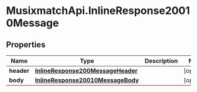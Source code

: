 # MusixmatchApi.InlineResponse20010Message

## Properties
Name | Type | Description | Notes
------------ | ------------- | ------------- | -------------
**header** | [**InlineResponse200MessageHeader**](InlineResponse200MessageHeader.md) |  | [optional] 
**body** | [**InlineResponse20010MessageBody**](InlineResponse20010MessageBody.md) |  | [optional] 



